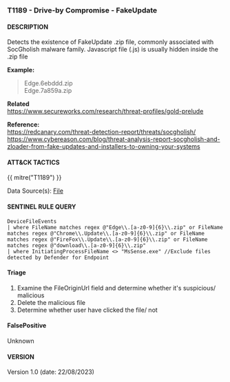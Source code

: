 ### T1189 - Drive-by Compromise - FakeUpdate  

#### DESCRIPTION  

Detects the existence of FakeUpdate .zip file, commonly associated with SocGholish malware family. Javascript file (.js) is usually hidden inside the .zip file  

**Example:**  
> Edge.6ebddd.zip  
> Edge.7a859a.zip

**Related**  
https://www.secureworks.com/research/threat-profiles/gold-prelude   



**Reference:**  
https://redcanary.com/threat-detection-report/threats/socgholish/ 
https://www.cybereason.com/blog/threat-analysis-report-socgholish-and-zloader-from-fake-updates-and-installers-to-owning-your-systems 

#### ATT&CK TACTICS  

{{ mitre("T1189") }}   

Data Source(s): [File](https://attack.mitre.org/datasources/DS0022/)  

#### SENTINEL RULE QUERY  

~~~
DeviceFileEvents
| where FileName matches regex @"Edge\\.[a-z0-9]{6}\\.zip" or FileName matches regex @"Chrome\\.Update\\.[a-z0-9]{6}\\.zip" or FileName matches regex @"FireFox\\.Update\\.[a-z0-9]{6}\\.zip" or FileName matches regex @"download\\.[a-z0-9]{6}\\.zip"
| where InitiatingProcessFileName <> "MsSense.exe" //Exclude files detected by Defender for Endpoint
~~~

#### Triage  

1. Examine the FileOriginUrl field and determine whether it's suspicious/ malicious
2. Delete the malicious file
3. Determine whether user have clicked the file/ not

#### FalsePositive  

Unknown

#### VERSION  

Version 1.0 (date: 22/08/2023)  